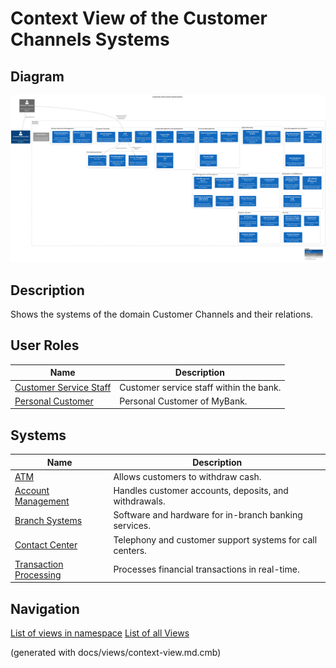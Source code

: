# Context View of the Customer Channels Systems

## Diagram
![Context View of the Customer Channels Systems](../../mybank/customer-channels/context-view.png)

## Description
Shows the systems of the domain Customer Channels and their relations.
## User Roles
| Name | Description |
|---|---|
| [Customer Service Staff](../../mybank/customer-channels/customer-service-staff.md) | Customer service staff within the bank. |
| [Personal Customer](../../mybank/personal-customer.md) | Personal Customer of MyBank. |
## Systems
| Name | Description |
|---|---|
| [ATM](../../mybank/customer-channels/atm.md) | Allows customers to withdraw cash. |
| [Account Management](../../mybank/core-banking/account-management-system.md) | Handles customer accounts, deposits, and withdrawals. |
| [Branch Systems](../../mybank/customer-channels/branch-systems.md) | Software and hardware for in-branch banking services. |
| [Contact Center](../../mybank/customer-channels/contact-center-system.md) | Telephony and customer support systems for call centers. |
| [Transaction Processing](../../mybank/core-banking/transaction-processing-system.md) | Processes financial transactions in real-time. |


## Navigation
[List of views in namespace](./views-in-namespace.md)
[List of all Views](../../views.md)

(generated with docs/views/context-view.md.cmb)
